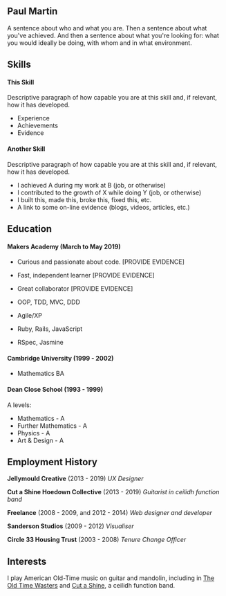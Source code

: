 ## Paul Martin

A sentence about who and what you are. Then a sentence about what you've achieved. And then a sentence about what you're looking for: what you would ideally be doing, with whom and in what environment.

## Skills

#### This Skill

Descriptive paragraph of how capable you are at this skill and, if relevant, how it has developed.

- Experience
- Achievements
- Evidence

#### Another Skill

Descriptive paragraph of how capable you are at this skill and, if relevant, how it has developed.

- I achieved A during my work at B (job, or otherwise)
- I contributed to the growth of X while doing Y (job, or otherwise)
- I built this, made this, broke this, fixed this, etc.
- A link to some on-line evidence (blogs, videos, articles, etc.)

## Education

#### Makers Academy (March to May 2019)

- Curious and passionate about code. [PROVIDE EVIDENCE]
- Fast, independent learner [PROVIDE EVIDENCE]
- Great collaborator [PROVIDE EVIDENCE]

- OOP, TDD, MVC, DDD
- Agile/XP
- Ruby, Rails, JavaScript
- RSpec, Jasmine

#### Cambridge University (1999 - 2002)

- Mathematics BA

#### Dean Close School (1993 - 1999)

A levels:
- Mathematics - A
- Further Mathematics - A
- Physics - A
- Art & Design - A

## Employment History

**Jellymould Creative** (2013 - 2019) 
*UX Designer*

**Cut a Shine Hoedown Collective** (2013 - 2019) 
*Guitarist in ceilidh function band*

**Freelance** (2008 - 2009, and 2012 - 2014) 
*Web designer and developer*

**Sanderson Studios** (2009 - 2012) 
*Visualiser*  

**Circle 33 Housing Trust** (2003 - 2008)
*Tenure Change Officer*

## Interests

I play American Old-Time music on guitar and mandolin, including in [The Old
Time Wasters](http://theoldtimewasters.com) and [Cut a
Shine](http://www.cutashine.co.uk), a ceilidh function band.
